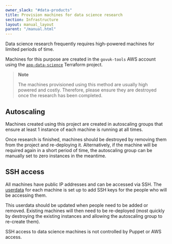 ```yaml
---
owner_slack: "#data-products"
title: Provision machines for data science research
section: Infrastructure
layout: manual_layout
parent: "/manual.html"
---
```


Data science research frequently requires high-powered machines for
limited periods of time.

Machines for this purpose are created in the `govuk-tools` AWS account
using the [`app-data-science`][app-data-science] Terraform project.

> **Note**
>
> The machines provisioned using this method are usually high powered
> and costly. Therefore, please ensure they are destroyed once the
> research has been completed.

## Autoscaling

Machines created using this project are created in autoscaling groups
that ensure at least 1 instance of each machine is running at all times.

Once research is finished, machines should be destroyed by removing them
from the project and re-deploying it. Alternatively, if the machine will be
required again in a short period of time, the autoscaling group can be
manually set to zero instances in the meantime.

## SSH access

All machines have public IP addresses and can be accessed via SSH.
The [userdata][] for each machine is set up to add SSH keys for the people
who will be accessing them.

This userdata should be updated when people need to be added or removed.
Existing machines will then need to be re-deployed (most quickly by
destroying the existing instances and allowing the autoscaling group
to re-create them).

SSH access to data science machines is not controlled by Puppet or
AWS access.

[app-data-science]: https://github.com/alphagov/govuk-aws/tree/master/terraform/projects/app-data-science
[userdata]: https://github.com/alphagov/govuk-aws/blob/master/terraform/userdata/90-data-science-base
